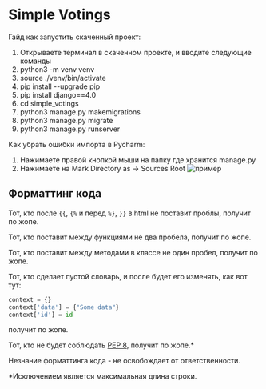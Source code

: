 # Simple Votings

Гайд как запустить скаченный проект:
1) Открываете терминал в скаченном проекте, и вводите следующие команды
2) python3 -m venv venv
3) source ./venv/bin/activate
4) pip install --upgrade pip
5) pip install django==4.0
6) cd simple_votings
7) python3 manage.py makemigrations
8) python3 manage.py migrate
9) python3 manage.py runserver

Как убрать ошибки импорта в Pycharm:
1) Нажимаете правой кнопкой мыши на папку где хранится manage.py
2) Нажимаете на Mark Directory as -> Sources Root
![пример](https://i.imgur.com/pCxUHzd.jpeg)

## Форматтинг кода
Тот, кто после `{{`, `{%` и перед `%}`, `}}` в html не поставит проблы, получит по жопе.

Тот, кто поставит между функциями не два пробела, получит по жопе.

Тот, кто поставит между методами в классе не один пробел, получит по жопе.

Тот, кто сделает пустой словарь, и после будет его изменять, как вот тут:
```py
context = {}
context['data'] = {"Some data"}
context['id'] = id
```
получит по жопе.

Тот, кто не будет соблюдать [PEP 8](https://www.python.org/dev/peps/pep-0008/), получит по жопе.*

Незнание форматтинга кода - не освобождает от ответственности.

*Исключением является максимальная длина строки.
